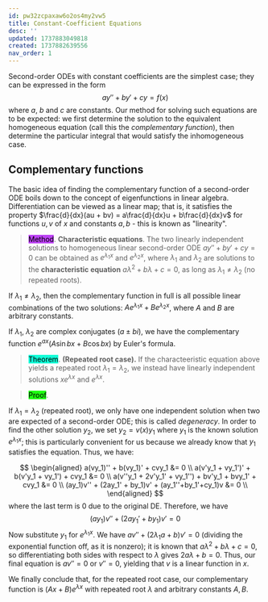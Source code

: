 ```yaml
---
id: pw32zcpaxaw6o2os4my2vw5
title: Constant-Coefficient Equations
desc: ''
updated: 1737883049818
created: 1737882639556
nav_order: 1
---
```

Second-order ODEs with constant coefficients are the simplest case; they can be expressed in the form
$$
    ay'' + by' + cy = f(x)
$$
where $a$, $b$ and $c$ are constants. Our method for solving such equations are to be expected: we first determine the solution to the equivalent homogeneous equation (call this the *complementary function*), then determine the particular integral that would satisfy the inhomogeneous case.

## Complementary functions
The basic idea of finding the complementary function of a second-order ODE boils down to the concept of eigenfunctions in linear algebra. Differentiation can be viewed as a linear map; that is, it satisfies the property $\frac{d}{dx}(au + bv) = a\frac{d}{dx}u + b\frac{d}{dx}v$ for functions $u, v$ of $x$ and constants $a, b$ - this is known as "linearity".

> <span style="background-color: #bc42f5; color: black;">Method</span>. **Characteristic equations**. The two linearly independent solutions to homogeneous linear second-order ODE $ay''+by'+cy=0$ can be obtained as $e^{\lambda_1 x}$ and $e^{\lambda_2 x}$, where $\lambda_1$ and $\lambda_2$ are solutions to the **characteristic equation** $a\lambda^2+b\lambda+c=0$, as long as $\lambda_1 \neq \lambda_2$ (no repeated roots).

If $\lambda_1 \neq \lambda_2$, then the complementary function in full is all possible linear combinations of the two solutions: $Ae^{\lambda_1 x} + Be^{\lambda_2 x}$, where $A$ and $B$ are arbitrary constants.

If $\lambda_1$, $\lambda_2$ are complex conjugates ($a\pm bi$), we have the complementary function $e^{ax}(A \sin bx + B \cos bx)$ by Euler's formula.

> <span style="background-color: #12ffd7; color: black;">Theorem</span>. **(Repeated root case).** If the characteeristic equation above yields a repeated root $\lambda_1 = \lambda_2$, we instead have linearly independent solutions $xe^{\lambda x}$ and $e^{\lambda x}$.

> <span style="background-color: #1eff12; color: black;">Proof</span>.

If $\lambda_1 = \lambda_2$ (repeated root), we only have one independent solution when two are expected of a second-order ODE; this is called *degeneracy*. In order to find the other solution $y_2$, we set $y_2 = v(x)y_1$ where $y_1$ is the known solution $e^{\lambda_1 x}$; this is particularly convenient for us because we already know that $y_1$ satisfies the equation. Thus, we have:

$$
\begin{aligned}
    a(vy_1)'' + b(vy_1)' + cvy_1 &= 0 \\
    a(v'y_1 + vy_1')' + b(v'y_1 + vy_1') + cvy_1 &= 0 \\
    a(v''y_1 + 2v'y_1' + vy_1'') + bv'y_1 + bvy_1' + cvy_1 &= 0 \\
    (ay_1)v'' + (2ay_1' + by_1)v' + (ay_1''+by_1'+cy_1)v &= 0 \\
\end{aligned}
$$
where the last term is 0 due to the original DE. Therefore, we have
$$
            (ay_1)v'' + (2ay_1' + by_1)v' = 0
$$
Now substitute $y_1$ for $e^{\lambda_1 x}$. We have $av'' + (2\lambda_1 a + b)v' = 0$ (dividing the exponential function off, as it is nonzero); it is known that $a\lambda^2 + b\lambda + c = 0$, so differentiating both sides with respect to $\lambda$ gives $2a\lambda + b = 0$. Thus, our final equation is $av'' = 0$ or $v'' = 0$, yielding that $v$ is a linear function in $x$. 

We finally conclude that, for the repeated root case, our complementary function is $(Ax+B)e^{\lambda x}$ with repeated root $\lambda$ and arbitrary constants $A, B$. 


